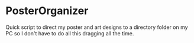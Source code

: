 # PosterOrganizer
Quick script to direct my poster and art designs to a directory folder on my PC so I don't have to do all this dragging all the time.
